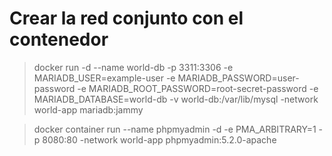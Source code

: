 # Crear la red conjunto con el contenedor

> docker run -d --name world-db -p 3311:3306 -e MARIADB_USER=example-user -e MARIADB_PASSWORD=user-password -e MARIADB_ROOT_PASSWORD=root-secret-password -e MARIADB_DATABASE=world-db -v world-db:/var/lib/mysql -network world-app mariadb:jammy

>docker container run --name phpmyadmin -d -e PMA_ARBITRARY=1 -p 8080:80 -network world-app phpmyadmin:5.2.0-apache
